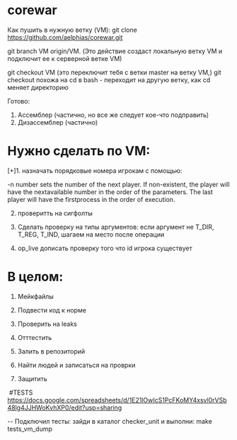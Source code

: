 # corewar

Как пушить в нужную ветку (VM):
git clone https://github.com/aelphias/corewar.git


git branch VM origin/VM. (Это действие создаст локальную ветку VM  и подключит ее к серверной ветке VM)


git checkout VM (это переключит тебя с ветки master на ветку VM,)
git checkout похожа на  cd в bash - переходит на другую ветку, как cd меняет директорию


Готово:
1. Ассемблер (частично, но все же следует кое-что подправить)
2. Дизассемблер (частично)

# Нужно сделать по VM:

[+]1. назначать порядковые номера игрокам с помощью:

-n number sets the number of the next player. If non-existent, the player will have the nextavailable number in the order of the parameters. The last player will have the firstprocess in the order of execution.

2. проверитть на сигфолты

3. Сделать проверку на типы аргументов: если аргумент не T_DIR, T_REG, T_IND, шагаем на место после операции

4. op_live дописать проверку того что id игрока существует

# В целом:
1. Мейкфайлы

2. Подвести код к норме

3. Проверить на leaks

4. Отттестить

5. Залить в репозиторий

6. Найти людей и записаться на проврки

7. Защитить

 #TESTS
 https://docs.google.com/spreadsheets/d/1E21lOwIcS1PcFKoMY4xsvl0rVSb48lg4JJHWoKvhXP0/edit?usp=sharing

 --
 Подключил тесты:
 зайди в каталог checker_unit и выполни: make tests_vm_dump
 